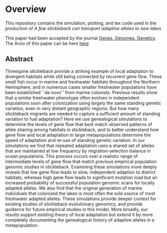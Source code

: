 # Overview

This repository contains the simulation, plotting, and tex code used in the production of _A few stickleback can transport adaptive alleles to new lakes_ 

This paper had been accepted by the journal [Genes, Genomes, Genetics](https://www.g3journal.org/)
The Arxiv of this paper can be here [here](https://www.biorxiv.org/content/10.1101/713040v1)

## Abstract

Threespine stickleback provide a striking example of local adaptation to divergent habitats while still being connected by recurrent gene flow. These small fish occur in marine and freshwater habitats throughout the Northern Hemisphere, and in numerous cases smaller freshwater populations have been established ``de novo'' from marine colonists. Previous results show that a similar freshwater phenotype often evolves in independent populations soon after colonization using largely the same standing genetic variation, even in very distant geographic regions. But how many stickleback migrants are needed to capture a sufficient amount of standing variation to fuel adaptation? Here we use genealogical simulations to determine the levels of gene flow that best match observed patterns of allele sharing among habitats in stickleback, and to better understand how gene flow and local adaptation in large metapopulations determine the speed of adaptation and re-use of standing genetic variation. In our simulations we find that repeated adaptation uses a shared set of alleles that are maintained at low frequency by migration-selection balance in ocean populations. This process occurs over a realistic range of intermediate levels of gene flow that match previous empirical population genomic studies in stickleback. Examining these simulations more deeply reveals that low gene flow leads to slow, independent adaption to district habitats, whereas high gene flow leads to significant mutation load but an increased probability of successful population genomic scans for locally adapted alleles. We also find that the original generation of marine individuals that colonized the lakes is most often the sole source of most freshwater adapted alleles. These simulations provide deeper context for existing studies of stickleback evolutionary genomics, and provide guidance for future empirical studies in this model. More broadly, our results support existing theory of local adaptation but extend it by more completely documenting the genealogical history of adaptive alleles in a metapopulation. 
